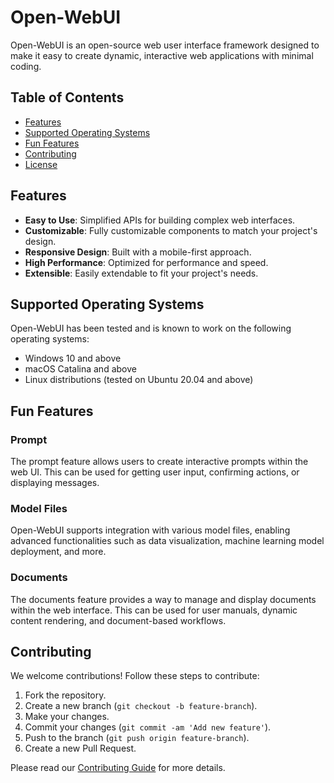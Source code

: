 # Open-WebUI

Open-WebUI is an open-source web user interface framework designed to make it easy to create dynamic, interactive web applications with minimal coding.

## Table of Contents
- [Features](#features)
- [Supported Operating Systems](#supported-operating-systems)
- [Fun Features](#fun-features)
- [Contributing](#contributing)
- [License](#license)

## Features

- **Easy to Use**: Simplified APIs for building complex web interfaces.
- **Customizable**: Fully customizable components to match your project's design.
- **Responsive Design**: Built with a mobile-first approach.
- **High Performance**: Optimized for performance and speed.
- **Extensible**: Easily extendable to fit your project's needs.

## Supported Operating Systems

Open-WebUI has been tested and is known to work on the following operating systems:

- Windows 10 and above
- macOS Catalina and above
- Linux distributions (tested on Ubuntu 20.04 and above)

## Fun Features

### Prompt

The prompt feature allows users to create interactive prompts within the web UI. This can be used for getting user input, confirming actions, or displaying messages.

### Model Files

Open-WebUI supports integration with various model files, enabling advanced functionalities such as data visualization, machine learning model deployment, and more.

### Documents

The documents feature provides a way to manage and display documents within the web interface. This can be used for user manuals, dynamic content rendering, and document-based workflows.

## Contributing

We welcome contributions! Follow these steps to contribute:

1. Fork the repository.
2. Create a new branch (`git checkout -b feature-branch`).
3. Make your changes.
4. Commit your changes (`git commit -am 'Add new feature'`).
5. Push to the branch (`git push origin feature-branch`).
6. Create a new Pull Request.

Please read our [Contributing Guide](CONTRIBUTING.md) for more details.
